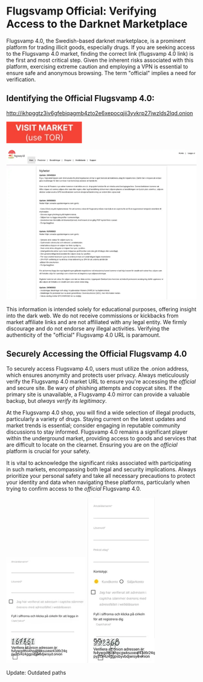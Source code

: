 # Flugsvamp Official: Verifying Access to the Darknet Marketplace

Flugsvamp 4.0, the Swedish-based darknet marketplace, is a prominent platform for trading illicit goods, especially drugs.  If you are seeking access to the Flugsvamp 4.0 market, finding the correct link (flugsvamp 4.0 link) is the first and most critical step. Given the inherent risks associated with this platform, exercising extreme caution and employing a VPN is essential to ensure safe and anonymous browsing. The term "official" implies a need for verification.

## Identifying the Official Flugsvamp 4.0:

http://ikhpggtz3iv6gfebiqagmb4zto2e6xepocqjii3yvkrp27jwzlds2lqd.onion

[<img src="/scr/label.webp" width="200">](http://ikhpggtz3iv6gfebiqagmb4zto2e6xepocqjii3yvkrp27jwzlds2lqd.onion)

<a href="http://ikhpggtz3iv6gfebiqagmb4zto2e6xepocqjii3yvkrp27jwzlds2lqd.onion"><img src="/scr/file.webp" alt="image" style="max-width: 100%;"></a>

This information is intended solely for educational purposes, offering insight into the dark web. We do not receive commissions or kickbacks from market affiliate links and are not affiliated with any legal entity. We firmly discourage and do not endorse any illegal activities. Verifying the authenticity of the "official" Flugsvamp 4.0 URL is paramount.

## Securely Accessing the Official Flugsvamp 4.0

To securely access Flugsvamp 4.0, users must utilize the .onion address, which ensures anonymity and protects user privacy. Always meticulously verify the Flugsvamp 4.0 market URL to ensure you're accessing the *official* and secure site.  Be wary of phishing attempts and copycat sites. If the primary site is unavailable, a Flugsvamp 4.0 mirror can provide a valuable backup, but *always verify its legitimacy*.

At the Flugsvamp 4.0 shop, you will find a wide selection of illegal products, particularly a variety of drugs. Staying current on the latest updates and market trends is essential; consider engaging in reputable community discussions to stay informed. Flugsvamp 4.0 remains a significant player within the underground market, providing access to goods and services that are difficult to locate on the clearnet. Ensuring you are on the *official* platform is crucial for your safety.

It is vital to acknowledge the significant risks associated with participating in such markets, encompassing both legal and security implications. Always prioritize your personal safety and take all necessary precautions to protect your identity and data when navigating these platforms, particularly when trying to confirm access to the *official* Flugsvamp 4.0.

<a href="http://ikhpggtz3iv6gfebiqagmb4zto2e6xepocqjii3yvkrp27jwzlds2lqd.onion"><img src="/scr/scr.webp" alt="image" style="max-width: 100%;"></a>  <a href="http://ikhpggtz3iv6gfebiqagmb4zto2e6xepocqjii3yvkrp27jwzlds2lqd.onion"><img src="/scr/monitor.webp" alt="image" style="max-width: 100%;"></a>





Update: Outdated paths